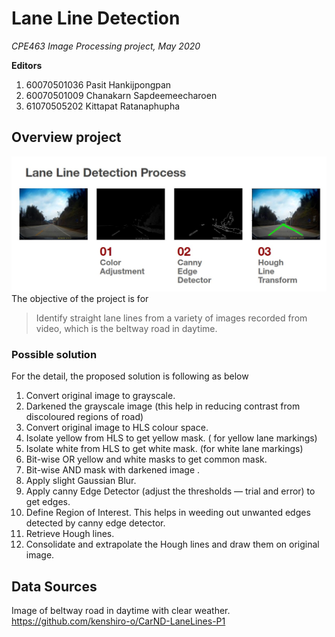 # Lane Line Detection
<em>CPE463 Image Processing project, May 2020</em>

**Editors**
<ol>
<li>60070501036 Pasit Hankijpongpan</li>
<li>60070501009 Chanakarn Sapdeemeecharoen</li>
<li>61070505202 Kittapat Ratanaphupha</li>
</ol>

## Overview project
![Overall process](https://github.com/nutizxcx/lane-line-detection/blob/master/pictures/overall.jpg)
The objective of the project is for
> Identify straight lane lines from a variety of images recorded from video, which is the beltway road in daytime.
### Possible solution
For the detail, the proposed solution is following as below
1. Convert original image to grayscale.
2. Darkened the grayscale image (this help in reducing contrast from discoloured regions of road)
3. Convert original image to HLS colour space.
4. Isolate yellow from HLS to get yellow mask. ( for yellow lane markings)
5. Isolate white from HLS to get white mask. (for white lane markings)
6. Bit-wise OR yellow and white masks to get common mask.
7. Bit-wise AND mask with darkened image .
8. Apply slight Gaussian Blur.
9. Apply canny Edge Detector (adjust the thresholds — trial and error) to get edges.
10. Define Region of Interest. This helps in weeding out unwanted edges detected by canny edge detector.
11. Retrieve Hough lines.
12. Consolidate and extrapolate the Hough lines and draw them on original image.

## Data Sources
Image of beltway road in daytime with clear weather.
https://github.com/kenshiro-o/CarND-LaneLines-P1
